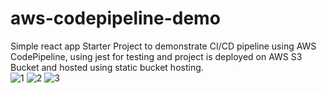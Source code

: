 # aws-codepipeline-demo
Simple react app Starter Project to demonstrate CI/CD pipeline using AWS CodePipeline, using jest for testing and project is deployed on AWS S3 Bucket and hosted using static bucket hosting.  
![1](https://user-images.githubusercontent.com/47879766/87469392-69e6d500-c645-11ea-9bf1-f3bdf93414f5.png)
![2](https://user-images.githubusercontent.com/47879766/87469422-75d29700-c645-11ea-8304-a055e69fa3d7.png)
![3](https://user-images.githubusercontent.com/47879766/87469425-7703c400-c645-11ea-8eb7-ed512c5ed614.png)

